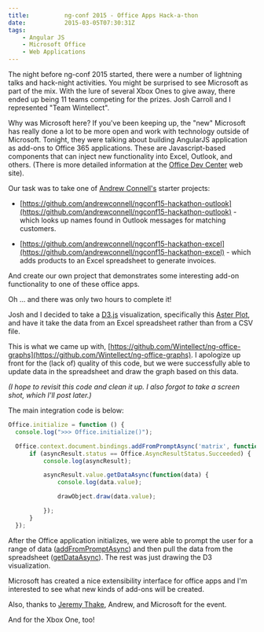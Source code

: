 ```yaml
---
title:          ng-conf 2015 - Office Apps Hack-a-thon
date:           2015-03-05T07:30:31Z
tags:
    - Angular JS
    - Microsoft Office
    - Web Applications
---
```


The night before ng-conf 2015 started, there were a number of lightning talks and hack-night activities. You
might be surprised to see Microsoft as part of the mix. With the lure of several Xbox Ones to give away, there
ended up being 11 teams competing for the prizes. Josh Carroll and I represented "Team Wintellect".

Why was Microsoft here? If you've been keeping up, the "new" Microsoft has really done a lot to be more open
and work with technology outside of Microsoft. Tonight, they were talking about building AngularJS application
as add-ons to Office 365 applications. These are Javascript-based components that can inject new functionality
into Excel, Outlook, and others. (There is more detailed information at the
[Office Dev Center](http://dev.office.com/) web site).

Our task was to take one of [Andrew Connell's](http://www.andrewconnell.com/About) starter projects:

* [https://github.com/andrewconnell/ngconf15-hackathon-outlook](https://github.com/andrewconnell/ngconf15-hackathon-outlook) -
which looks up names found in Outlook messages for matching customers.

* [https://github.com/andrewconnell/ngconf15-hackathon-excel](https://github.com/andrewconnell/ngconf15-hackathon-excel) -
which adds products to an Excel spreadsheet to generate invoices.

And create our own project that demonstrates some interesting add-on functionality to one of these office apps.

Oh ... and there was only two hours to complete it!

Josh and I decided to take a [D3.js](http://d3js.org/) visualization, specifically
this [Aster Plot](http://bl.ocks.org/bbest/2de0e25d4840c68f2db1), and have it take the data from an
Excel spreadsheet rather than from a CSV file.

This is what we came up with,
[https://github.com/Wintellect/ng-office-graphs](https://github.com/Wintellect/ng-office-graphs). I apologize
up front for the (lack of) quality of this code, but we were successfully able to update data in the
spreadsheet and draw the graph based on this data.

_(I hope to revisit this code and clean it up. I also forgot to take a screen shot, which I'll post later.)_

The main integration code is below:

```javascript
Office.initialize = function () {
  console.log(">>> Office.initialize()");

  Office.context.document.bindings.addFromPromptAsync('matrix', function (asyncResult) {
      if (asyncResult.status == Office.AsyncResultStatus.Succeeded) {
          console.log(asyncResult);

          asyncResult.value.getDataAsync(function(data) {
              console.log(data.value);

              drawObject.draw(data.value);

          });
      }
  });
```

After the Office application initializes, we were able to prompt the user for a range of data
([addFromPromptAsync](https://msdn.microsoft.com/en-us/library/office/fp142150.aspx)) and then pull the
data from the spreadsheet ([getDataAsync](https://msdn.microsoft.com/EN-US/library/office/fp161073.aspx)). The
rest was just drawing the D3 visualization.

Microsoft has created a nice extensibility interface for office apps and I'm interested to see what new
kinds of add-ons will be created.

Also, thanks to [Jeremy Thake](http://www.jeremythake.com/), Andrew, and Microsoft for the event.

And for the Xbox One, too!

